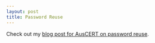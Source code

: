 ```yaml
---
layout: post
title: Password Reuse
---
```


Check out my [blog post for AusCERT on password reuse](https://www.auscert.org.au/blog/2019-01-25-password-reuse-and-data-breaches).
